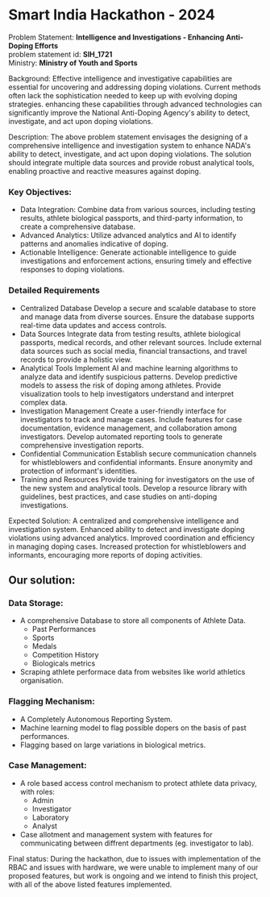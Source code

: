 # Smart India Hackathon - 2024 

Problem Statement: **Intelligence and Investigations - Enhancing Anti-Doping Efforts**                     
problem statement id: **SIH_1721**                                                                                                
Ministry: **Ministry of Youth and Sports**                                                                                       

Background: Effective intelligence and investigative capabilities are essential for uncovering and addressing doping violations. Current methods often lack the sophistication needed to keep up with evolving doping strategies. enhancing these capabilities through advanced technologies can significantly improve the National Anti-Doping Agency's ability to detect, investigate, and act upon doping violations. 

Description: The above problem statement envisages the designing of a comprehensive intelligence and investigation system to enhance NADA's ability to detect, investigate, and act upon doping violations. The solution should integrate multiple data sources and provide robust analytical tools, enabling proactive and reactive measures against doping. 

### Key Objectives: 

- Data Integration: Combine data from various sources, including testing results, athlete biological passports, and third-party information, to create a comprehensive database.
- Advanced Analytics: Utilize advanced analytics and AI to identify patterns and anomalies indicative of doping. 
- Actionable Intelligence: Generate actionable intelligence to guide investigations and enforcement actions, ensuring timely and effective responses to doping violations.

### Detailed Requirements
- Centralized Database Develop a secure and scalable database to store and manage data from diverse sources. Ensure the database supports real-time data updates and access controls.
- Data Sources Integrate data from testing results, athlete biological passports, medical records, and other relevant sources. Include external data sources such as social media, financial transactions, and travel records to provide a holistic view.
- Analytical Tools Implement AI and machine learning algorithms to analyze data and identify suspicious patterns. Develop predictive models to assess the risk of doping among athletes. Provide visualization tools to help investigators understand and interpret complex data.
- Investigation Management Create a user-friendly interface for investigators to track and manage cases. Include features for case documentation, evidence management, and collaboration among investigators. Develop automated reporting tools to generate comprehensive investigation reports.
- Confidential Communication Establish secure communication channels for whistleblowers and confidential informants. Ensure anonymity and protection of informant's identities.
- Training and Resources Provide training for investigators on the use of the new system and analytical tools. Develop a resource library with guidelines, best practices, and case studies on anti-doping investigations.

Expected Solution: A centralized and comprehensive intelligence and investigation system. Enhanced ability to detect and investigate doping violations using advanced analytics. Improved coordination and efficiency in managing doping cases. Increased protection for whistleblowers and informants, encouraging more reports of doping activities.

## Our solution:

### Data Storage:
- A comprehensive Database to store all components of Athlete Data.
  -  Past Performances
  -  Sports
  -  Medals
  -  Competition History
  -  Biologicals metrics
-  Scraping athlete performace data from websites like world athletics organisation.

### Flagging Mechanism: 
- A Completely Autonomous Reporting System.
- Machine learning model to flag possible dopers on the basis of past performances.
- Flagging based on large variations in biological metrics.

### Case Management: 
- A role based access control mechanism to protect athlete data privacy, with roles:
  - Admin
  - Investigator
  - Laboratory
  - Analyst
- Case allotment and management system with features for communicating between diffrent departments (eg. investigator to lab).

Final status: During the hackathon, due to issues with implementation of the RBAC and issues with hardware, we were unable to implement many of our proposed features, but work is ongoing and we intend to finish this project, with all of the above listed features implemented.



